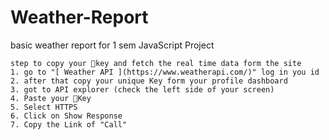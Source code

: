 # Weather-Report
basic weather report for 1 sem JavaScript Project

````````````````````````````````````````````````````````````````````
step to copy your 🔑key and fetch the real time data form the site
1. go to "[ Weather API ](https://www.weatherapi.com/)" log in you id
2. after that copy your unique Key form your profile dashboard 
3. got to API explorer (check the left side of your screen)
4. Paste your 🔑Key
5. Select HTTPS
6. Click on Show Response
7. Copy the Link of "Call"
